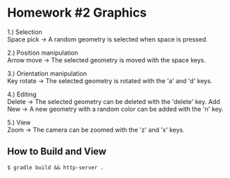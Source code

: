 # Homework #2 Graphics

1.) Selection <br>
Space pick -> A random geometry is selected when space is pressed.

2.) Position manipulation <br>
Arrow move -> The selected geometry is moved with the space keys.

3.) Orientation manipulation <br>
Key rotate -> The selected geometry is rotated with the 'a' and 'd' keys.

4.) Editing <br>
Delete -> The selected geometry can be deleted with the 'delete' key.
Add New -> A new geometry with a random color can be added with the 'n' key.

5.) View <br>
Zoom -> The camera can be zoomed with the 'z' and 'x' keys.

## How to Build and View

`$ gradle build && http-server .`
